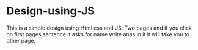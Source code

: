 # Design-using-JS
This is a simple design using Html css and JS. Two pages and if you click on first pages sentence it asks for name write anas in it it will take you to other page.

